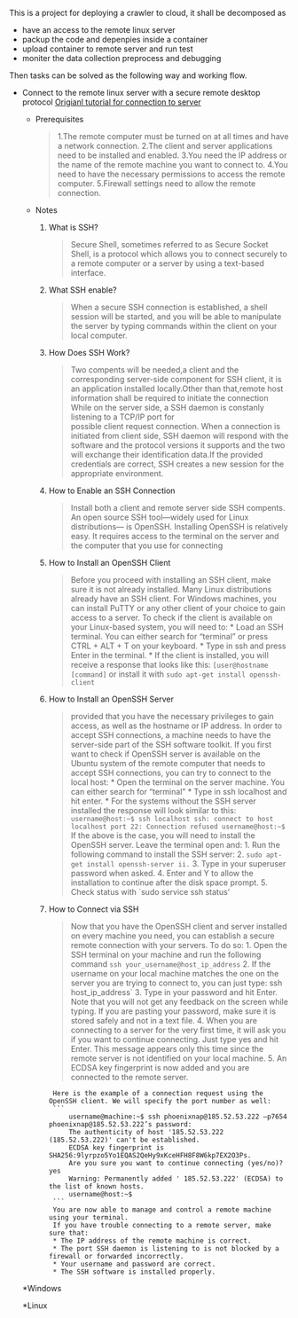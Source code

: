 This is a project for deploying a  crawler to cloud, it shall be decomposed as

- have an access to the remote linux server
- packup the code and depenpies inside a container
- upload container to remote server and run test
- moniter the data collection preprocess and debugging

Then tasks can be solved as the following way and working flow.

* Connect to the remote linux server with a secure remote desktop protocol
[Origianl tutorial for connection to server](https://phoenixnap.com/kb/ssh-to-connect-to-remote-server-linux-or-windows)
	* Prerequisites
		>1.The remote computer must be turned on at all times and have a network connection.
		>2.The client and server applications need to be installed and enabled.
		>3.You need the IP address or the name of the remote machine you want to connect to.
		>4.You need to have the necessary permissions to access the remote computer.
		>5.Firewall settings need to allow the remote connection.
	* Notes
		1. What is SSH?
			> Secure Shell, sometimes referred to as Secure Socket Shell, 
			is a protocol which allows you to connect securely to a remote 
			computer or a server by using a text-based interface.
		2. What SSH enable?
			> When a secure SSH connection is established, a shell session 
			will be started, and you will be able to manipulate the server
			by typing commands within the client on your local computer.
		3. How Does SSH Work?
			> Two compents will be needed,a client and the corresponding server-side component
			for SSH client, it is an application installed locally.Other than that,remote host
			information shall be required to initiate the connection
			While on the server side, a SSH daemon is constanly listening to a TCP/IP port for \
			possible client request connection. When a connection is initiated from client side,
			SSH daemon will respond with the software and the protocol versions it supports and
			the two will exchange their identification data.If the provided credentials are correct, 
			SSH creates a new session for the appropriate environment.
		4. How to Enable an SSH Connection
			> Install both a client and remote server side SSH compents.
			An open source SSH tool—widely used for Linux distributions— is OpenSSH. Installing 
			OpenSSH is relatively easy. It requires access to the terminal on the server and 
			the computer that you use for connecting
		5. How to Install an OpenSSH Client
			>Before you proceed with installing an SSH client, make sure it is not already installed.
			Many Linux distributions already have an SSH client. For Windows machines, 
			you can install PuTTY or any other client of your choice to gain access to a server.
			To check if the client is available on your Linux-based system, you will need to:
				* Load an SSH terminal. You can either search for “terminal” or press CTRL + ALT + T on your keyboard.
				* Type in ssh and press Enter in the terminal.
				* If the client is installed, you will receive a response that looks like this:
					`[user@hostname [command]` 
				or install it with 
					`sudo apt-get install openssh-client`
		6. How to Install an OpenSSH Server			
			 > provided that you have the necessary privileges to gain access,
			 as well as the hostname or IP address.
			 > In order to accept SSH connections, a machine needs to have the 
			 server-side part of the SSH software toolkit.
			 > If you first want to check if OpenSSH server is available on the 
			 Ubuntu system of the remote computer that needs to accept SSH connections, 
			 you can try to connect to the local host:
				* Open the terminal on the server machine. You can either search for “terminal” 
				* Type in ssh localhost and hit enter.
				* For the systems without the SSH server installed the response will look similar to this:
					```
					username@host:~$ ssh localhost
					ssh: connect to host localhost port 22: Connection refused username@host:~$
					```
			If the above is the case, you will need to install the OpenSSH server. Leave the terminal open and:
				1. Run the following command to install the SSH server:
				2. `sudo apt-get install openssh-server ii.`
				3. Type in your superuser password when asked.
				4. Enter and Y to allow the installation to continue after the disk space prompt.
				5. Check status with `sudo service ssh status'
		7. How to Connect via SSH
			> Now that you have the OpenSSH client and server installed on every machine you need,
			you can establish a secure remote connection with your servers. To do so:
				1. Open the SSH terminal on your machine and run the following command
					`ssh your_username@host_ip_address`
				2. If the username on your local machine matches the one on the server 
				you are trying to connect to, you can just type:
					ssh host_ip_address`
				3. Type in your password and hit Enter. Note that you will not get any feedback on the screen while typing. 
				If you are pasting your password, make sure it is stored safely and not in a text file.
				4. When you are connecting to a server for the very first time, 
				it will ask you if you want to continue connecting. Just type yes and hit Enter. 
				This message appears only this time since the remote server 
				is not identified on your local machine.
				5. An ECDSA key fingerprint is now added and you are connected to the remote server.
				
				Here is the example of a connection request using the OpenSSH client. We will specify the port number as well:
				```
					username@machine:~$ ssh phoenixnap@185.52.53.222 –p7654 phoenixnap@185.52.53.222’s password:
					The authenticity of host '185.52.53.222 (185.52.53.222)' can't be established. 
					ECDSA key fingerprint is SHA256:9lyrpzo5Yo1EQAS2QeHy9xKceHFH8F8W6kp7EX2O3Ps.
					Are you sure you want to continue connecting (yes/no)? yes
					Warning: Permanently added ' 185.52.53.222' (ECDSA) to the list of known hosts. 
					username@host:~$
				```
				You are now able to manage and control a remote machine using your terminal. 
				If you have trouble connecting to a remote server, make sure that:
				* The IP address of the remote machine is correct.
				* The port SSH daemon is listening to is not blocked by a firewall or forwarded incorrectly.
				* Your username and password are correct.
				* The SSH software is installed properly.
				
	*Windows
	
	*Linux



  
